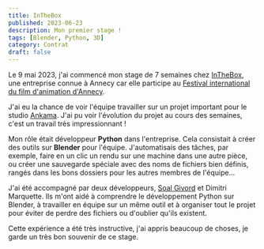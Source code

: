 ```yaml
---
title: InTheBox
published: 2023-06-23
description: Mon premier stage !
tags: [Blender, Python, 3D]
category: Contrat
draft: false
---
```


<!-- # InTheBox -->

Le 9 mai 2023, j'ai commencé mon stage de 7 semaines chez [InTheBox](https://inthebox.pro), une entreprise connue à Annecy car elle participe au [Festival international du film d'animation d'Annecy](https://www.annecyfestival.com).

J'ai eu la chance de voir l'équipe travailler sur un projet important pour le studio [Ankama](https://www.ankama.com/fr). J'ai pu voir l'évolution du projet au cours des semaines, c'est un travail très impressionnant !

Mon rôle était développeur **Python** dans l'entreprise. Cela consistait à créer des outils sur **Blender** pour l'équipe. J'automatisais des tâches, par exemple, faire en un clic un rendu sur une machine dans une autre pièce, ou créer une sauvegarde spéciale avec des noms de fichiers bien définis, rangés dans les bons dossiers pour les autres membres de l'équipe...

J'ai été accompagné par deux développeurs, [Soal Givord](https://www.linkedin.com/in/soal-givord-a9817224/?originalSubdomain=fr) et Dimitri Marquette. Ils m'ont aidé à comprendre le développement Python sur Blender, à travailler en équipe sur un même outil et à organiser tout le projet pour éviter de perdre des fichiers ou d'oublier qu'ils existent.

Cette expérience a été très instructive, j'ai appris beaucoup de choses, je garde un très bon souvenir de ce stage.
